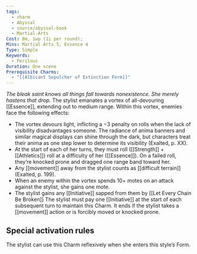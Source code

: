 ```yaml
---
tags:
  - charm
  - Abyssal
  - source/abyssal-book
  - Martial-Arts
Cost: 8m, 1wp (1i per round);
Mins: Martial Arts 5, Essence 4
Type: Simple
Keywords:
  - Perilous
Duration: One scene
Prerequisite Charms:
  - "[[Albicant Sepulcher of Extinction Form]]"
---
```

*The bleak saint knows all things fall towards nonexistence. She merely hastens that drop.*
The stylist emanates a vortex of all-devouring [[Essence]], extending out to medium range. Within this vortex, enemies face the following effects:
 - The vortex devours light, inflicting a −3 penalty on rolls when the lack of visibility disadvantages someone. The radiance of anima banners and similar magical displays can shine through the dark, but characters treat their anima as one step lower to determine its visibility (Exalted, p. XX).
 - At the start of each of her turns, they must roll ([[Strength]] + [[Athletics]]) roll at a difficulty of her ([[Essence]]). On a failed roll, they’re knocked prone and dragged one range band toward her.
 - Any [[movement]] away from the stylist counts as [[difficult terrain]] (Exalted, p. 199).
 - When an enemy within the vortex spends 10+ motes on an attack against the stylist, she gains one mote.
 - The stylist gains any [[Initiative]] sapped from them by [[Let Every Chain Be Broken]] The stylist must pay one [[Initiative]] at the start of each subsequent turn to maintain this Charm. It ends if the stylist takes a [[movement]] action or is forcibly moved or knocked prone.
## Special activation rules
The stylist can use this Charm reflexively when she enters this style’s Form.